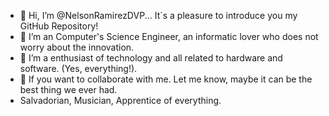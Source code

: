 - 👋 Hi, I’m @NelsonRamirezDVP... It´s a pleasure to introduce you my GitHub Repository!
- 👀 I’m an Computer's Science Engineer, an informatic lover who does not worry about the innovation.
- 🌱 I’m a enthusiast of technology and all related to hardware and software. (Yes, everything!).
- 💞️ If you want to collaborate with me. Let me know, maybe it can be the best thing we ever had.
- Salvadorian, Musician, Apprentice of everything.

<!---
NelsonRamirezDVP/NelsonRamirezDVP is a ✨ special ✨ repository because its `README.md` (this file) appears on your GitHub profile.
You can click the Preview link to take a look at your changes.
--->
